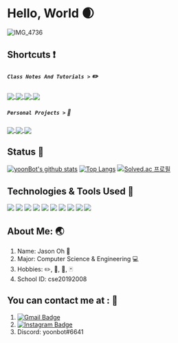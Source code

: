 # Hello, World :waxing_crescent_moon:

![IMG_4736](https://user-images.githubusercontent.com/73013239/105243549-8d6d7800-5bb2-11eb-998b-fa87ab2c30cc.GIF)

## Shortcuts :exclamation:

##### **`Class Notes And Tutorials >`** :pencil2:

<a href="https://github.com/yoonBot/Computer-Science-and-Engineering">
  <img align="center" src="https://github-readme-stats.vercel.app/api/pin/?username=yoonBot&repo=Computer-Science-and-Engineering" />
</a>

<a href="https://github.com/yoonBot/Introduction-to-ML">
  <img align="center" src="https://github-readme-stats.vercel.app/api/pin/?username=yoonBot&repo=Introduction-to-ML" />
</a>

<a href="https://github.com/yoonBot/BOJ-Problems">
  <img align="center" src="https://github-readme-stats.vercel.app/api/pin/?username=yoonBot&repo=BOJ-Problems" />
</a>

<a href="https://github.com/yoonBot/White-Black-Hacking-">
  <img align="center" src="https://github-readme-stats.vercel.app/api/pin/?username=yoonBot&repo=White-Black-Hacking-" />
</a>

##### **`Personal Projects >`** :robot:
<a href="https://github.com/yoonBot/discordBot">
  <img align="center" src="https://github-readme-stats.vercel.app/api/pin/?username=yoonBot&repo=discordBot" />
</a>

<a href="https://github.com/yoonBot/J.A.S.O.N.">
  <img align="center" src="https://github-readme-stats.vercel.app/api/pin/?username=yoonBot&repo=J.A.S.O.N." />
</a>

<a href="https://github.com/yoonBot/Unity-Projects">
   <img align="center" src="https://github-readme-stats.vercel.app/api/pin/?username=yoonBot&repo=Unity-Projects">
</a>

## Status :seedling:

[![yoonBot's github stats](https://github-readme-stats.vercel.app/api?username=yoonBot&show_icons=true&theme=tokyonight)](https://github.com/yoonBot/github-readme-stats)
[![Top Langs](https://github-readme-stats.vercel.app/api/top-langs/?username=yoonBot&show_icons=true&theme=tokyonight)](https://github.com/yoonBot/github-readme-stats)
[![Solved.ac 
프로필](http://mazassumnida.wtf/api/generate_badge?boj=yoonbot)](https://solved.ac/yoonbot)

## Technologies & Tools Used :wrench:
![](https://img.shields.io/badge/OS-Linux-informational?style=flat&logo=<LOGO_NAME>&logoColor=white&color=2bbc8a)
![](https://img.shields.io/badge/OS-MacOS-informational?style=flat&logo=<LOGO_NAME>&logoColor=white&color=2bbc8a)
![](https://img.shields.io/badge/OS-ROS-informational?style=flat&logo=<LOGO_NAME>&logoColor=white&color=2bbc8a)
![](https://img.shields.io/badge/OS-Windows-informational?style=flat&logo=<LOGO_NAME>&logoColor=white&color=2bbc8a)
![](https://img.shields.io/badge/OS-Linux-informational?style=flat&logo=<LOGO_NAME>&logoColor=white&color=2bbc8a)
![](https://img.shields.io/badge/Editor-Eclipse-informational?style=flat&logo=<LOGO_NAME>&logoColor=white&color=2bbc8a)
![](https://img.shields.io/badge/Editor-Atom-informational?style=flat&logo=<LOGO_NAME>&logoColor=white&color=2bbc8a)
![](https://img.shields.io/badge/Editor-VSCode-informational?style=flat&logo=<LOGO_NAME>&logoColor=white&color=2bbc8a)
![](https://img.shields.io/badge/Shell-Bash-informational?style=flat&logo=<LOGO_NAME>&logoColor=white&color=2bbc8a)
![](https://img.shields.io/badge/Shell-ZSH-informational?style=flat&logo=<LOGO_NAME>&logoColor=white&color=2bbc8a)

## About Me: :earth_asia:

1. Name: Jason Oh :boy:
2. Major: Computer Science & Engineering :computer:
3. Hobbies: :pencil2:, :tennis:, :violin:, :black_joker:
4. School ID: cse20192008

## You can contact me at : :santa: 

1. [![Gmail Badge](https://img.shields.io/badge/-yoon.ohbot@gmail.com-red?style=flat-square&labelColor=red&logo=Gmail&logoColor=white&link=,ailto:yoon.ohbot@gmail.com)](mailto:yoon.ohbot@gmail.com)
2. [![Instagram Badge](https://img.shields.io/badge/-@yoon_bot-ff1493?style=flat-square&labelColor=ff1493&logo=instagram&logoColor=white&link=https://instagram.com/yoon_bot)](https://instagram.com/yoon_bot)
3. Discord: yoonbot#6641

